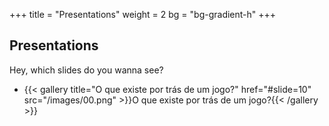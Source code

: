 +++
title = "Presentations"
weight = 2
bg = "bg-gradient-h"
+++

<!--: .wrap -->

## **Presentations**
Hey, which slides do you wanna see?

<!--: .flexblock gallery -->
- {{< gallery title="O que existe por trás de um jogo?" href="#slide=10" src="/images/00.png" >}}O que existe por trás de um jogo?{{< /gallery >}}
